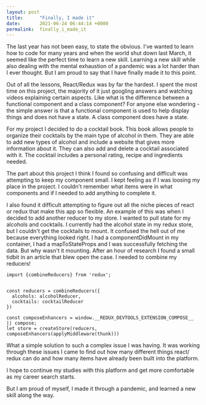 ```yaml
---
layout: post
title:      "Finally, I made it"
date:       2021-06-24 06:44:14 +0000
permalink:  finally_i_made_it
---
```



The last year has not been easy, to state the obvious. I've wanted to learn how to code for many years and when the world shut down last March, it seemed like the perfect time to learn a new skill. Learning a new skill while also dealing with the mental exhaustion of a pandemic was a lot harder than I ever thought. But I am proud to say that I have finally made it to this point. 

Out of all the lessons, React/Redux was by far the hardest. I spent the most time on this project, the majority of it just googling answers and watching videos explaining certain aspects. Like what is the difference between a functional component and a class component? For anyone else wondering - the simple answer is that a functional component is used to help display things and does not have a state. A class component does have a state.

For my project I decided to do a cocktail book. This book allows people to organize their cocktails by the main type of alcohol in them. They are able to add new types of alcohol and include a website that gives more information about it. They can also add and delete a cocktail associated with it. The cocktail includes a personal rating, recipe and ingredients needed. 

The part about this project I think I found so confusing and difficult was attempting to keep my component small. I kept feeling as if I was loosing my place in the project. I couldn't remember what items were in what components and if I needed to add anything to complete it. 

I also found it difficult attempting to figure out all the niche pieces of react or redux that make this app so flexible. An example of this was when I decided to add another reducer to my store. I wanted to pull state for my alcohols and cocktails. I currently had the alcohol state in my redux store, but I couldn't get the cocktails to mount. It confused the hell out of me because everything looked right. I had a componentDidMount in my container, I had a mapToStateProps and I was successfully fetching the data. But why wasn't it mounting. After an hour of research I found a small tidbit in an article that blew open the case. I needed to combine my reducers! 

```
import {combineReducers} from 'redux';


const reducers = combineReducers({
  alcohols: alcoholReducer,
  cocktails: cocktailReducer
})

const composeEnhancers = window.__REDUX_DEVTOOLS_EXTENSION_COMPOSE__ || compose;
let store = createStore(reducers, composeEnhancers(applyMiddleware(thunk)))

```

What a simple solution to such a complex issue I was having. It was working through these issues I came to find out how many different things react/ redux can do and how many items have already been built into the platform. 

I hope to continue my studies with this platform and get more comfortable as my career search starts. 

But I am proud of myself, I made it through a pandemic, and learned a new skill along the way. 
